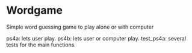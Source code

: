 # Wordgame
Simple word guessing game to play alone or with computer

ps4a: lets user play.
ps4b: lets user or computer play.
test_ps4a: several tests for the main functions.
